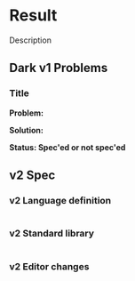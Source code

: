 # Result

Description

## Dark v1 Problems

### Title

**Problem:** 

**Solution:** 

**Status: Spec'ed or not spec'ed**

## v2 Spec

### v2 Language definition

```text

```

### v2 Standard library

```text

```

### v2 Editor changes

### 

